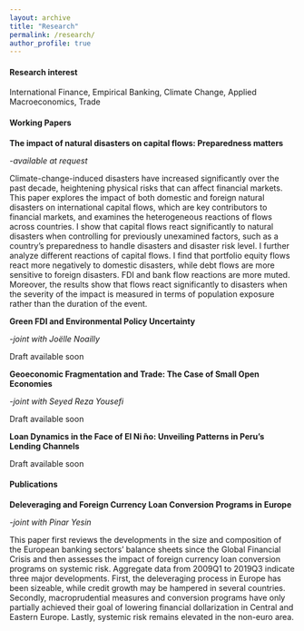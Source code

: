 ```yaml
---
layout: archive
title: "Research"
permalink: /research/
author_profile: true
---
```


#### **Research interest**

International Finance, Empirical Banking, Climate Change, Applied Macroeconomics, Trade

#### **Working Papers**

**The impact of natural disasters on capital flows: Preparedness matters**

*-available at request*

Climate-change-induced disasters have increased significantly over the past decade, heightening physical risks that can affect financial markets. This paper explores the impact of both domestic and foreign natural disasters on international capital flows, which are key contributors to financial markets, and examines the heterogeneous reactions of flows across countries. I show that capital flows react significantly to natural disasters when controlling for previously unexamined factors, such as a country’s preparedness to handle disasters and disaster risk level. I further analyze different reactions of capital flows. I find that portfolio equity flows react more negatively to domestic disasters, while debt flows are more sensitive to foreign disasters. FDI and bank flow reactions are more muted. Moreover, the results show that flows react significantly to disasters when the severity of the impact is measured in terms of population exposure rather than the duration of the event.

**Green FDI and Environmental Policy Uncertainty**

*-joint with Joëlle Noailly*

Draft available soon

**Geoeconomic Fragmentation and Trade: The Case of Small Open Economies**

*-joint with Seyed Reza Yousefi*

Draft available soon

**Loan Dynamics in the Face of El Ni ̃no: Unveiling Patterns in Peru’s Lending Channels**

Draft available soon

#### **Publications**

**Deleveraging and Foreign Currency Loan Conversion Programs in Europe**

*-joint with Pinar Yesin*

This paper first reviews the developments in the size and composition of the European banking sectors’ balance sheets since the Global Financial Crisis and then assesses the impact of foreign currency loan conversion programs on systemic risk. Aggregate data from 2009Q1 to 2019Q3 indicate three major developments. First, the deleveraging process in Europe has been sizeable, while credit growth may be hampered in several countries. Secondly, macroprudential measures and conversion programs have only partially achieved their goal of lowering financial dollarization in Central and Eastern Europe. Lastly, systemic risk remains elevated in the non-euro area.
